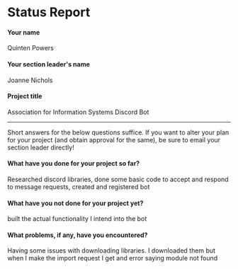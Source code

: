 # Status Report

#### Your name

Quinten Powers

#### Your section leader's name

Joanne Nichols

#### Project title

Association for Information Systems Discord Bot

***

Short answers for the below questions suffice. If you want to alter your plan for your project (and obtain approval for the same), be sure to email your section leader directly!

#### What have you done for your project so far?

Researched discord libraries, done some basic code to accept and respond to message requests, created and registered bot

#### What have you not done for your project yet?

built the actual functionality I intend into the bot

#### What problems, if any, have you encountered?

Having some issues with downloading libraries. I downloaded them but when I make the import request I get and error saying module not found
